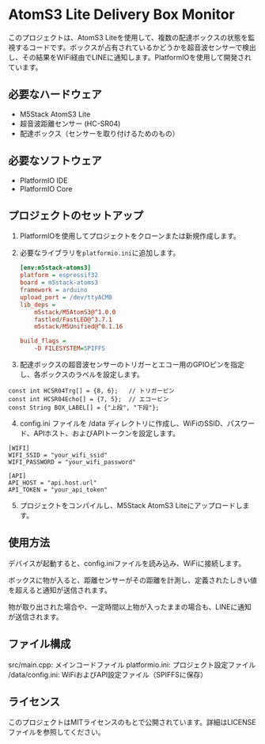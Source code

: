 # AtomS3 Lite Delivery Box Monitor

このプロジェクトは、AtomS3 Liteを使用して、複数の配達ボックスの状態を監視するコードです。ボックスが占有されているかどうかを超音波センサーで検出し、その結果をWiFi経由でLINEに通知します。PlatformIOを使用して開発されています。

## 必要なハードウェア
- M5Stack AtomS3 Lite
- 超音波距離センサー (HC-SR04)
- 配達ボックス（センサーを取り付けるためのもの）

## 必要なソフトウェア
- PlatformIO IDE
- PlatformIO Core

## プロジェクトのセットアップ

1. PlatformIOを使用してプロジェクトをクローンまたは新規作成します。

2. 必要なライブラリを`platformio.ini`に追加します。

   ```ini
   [env:m5stack-atoms3]
   platform = espressif32
   board = m5stack-atoms3
   framework = arduino
   upload_port = /dev/ttyACM0
   lib_deps =
       m5stack/M5AtomS3@^1.0.0
       fastled/FastLED@^3.7.1
       m5stack/M5Unified@^0.1.16

   build_flags =
       -D FILESYSTEM=SPIFFS
    ```

3. 配達ボックスの超音波センサーのトリガーとエコー用のGPIOピンを指定し、各ボックスのラベルを設定します。

```
const int HCSR04Trg[] = {8, 6};   // トリガーピン
const int HCSR04Echo[] = {7, 5};  // エコーピン
const String BOX_LABEL[] = {"上段", "下段"};
```

4. config.ini ファイルを /data ディレクトリに作成し、WiFiのSSID、パスワード、APIホスト、およびAPIトークンを設定します。

```
[WIFI]
WIFI_SSID = "your_wifi_ssid"
WIFI_PASSWORD = "your_wifi_password"

[API]
API_HOST = "api.host.url"
API_TOKEN = "your_api_token"
```

5. プロジェクトをコンパイルし、M5Stack AtomS3 Liteにアップロードします。

## 使用方法
デバイスが起動すると、config.iniファイルを読み込み、WiFiに接続します。

ボックスに物が入ると、距離センサーがその距離を計測し、定義されたしきい値を超えると通知が送信されます。

物が取り出された場合や、一定時間以上物が入ったままの場合も、LINEに通知が送信されます。

## ファイル構成

src/main.cpp: メインコードファイル
platformio.ini: プロジェクト設定ファイル
/data/config.ini: WiFiおよびAPI設定ファイル（SPIFFSに保存）

## ライセンス
このプロジェクトはMITライセンスのもとで公開されています。詳細はLICENSEファイルを参照してください。
